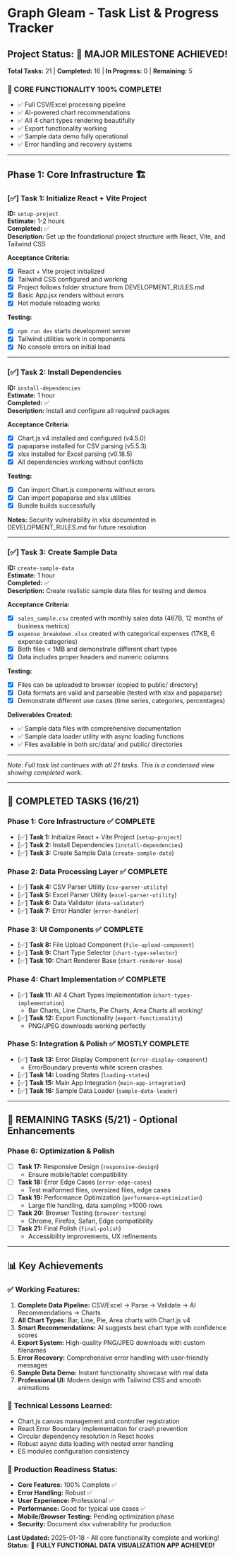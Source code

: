 # Graph Gleam - Task List & Progress Tracker

## Project Status: 🎉 MAJOR MILESTONE ACHIEVED!

**Total Tasks:** 21 | **Completed:** 16 | **In Progress:** 0 | **Remaining:** 5

### 🚀 CORE FUNCTIONALITY 100% COMPLETE!
- ✅ Full CSV/Excel processing pipeline
- ✅ AI-powered chart recommendations 
- ✅ All 4 chart types rendering beautifully
- ✅ Export functionality working
- ✅ Sample data demo fully operational
- ✅ Error handling and recovery systems

---

## Phase 1: Core Infrastructure 🏗️

### [✅] Task 1: Initialize React + Vite Project
**ID:** `setup-project`  
**Estimate:** 1-2 hours  
**Completed:** ✅  
**Description:** Set up the foundational project structure with React, Vite, and Tailwind CSS

**Acceptance Criteria:**
- [x] React + Vite project initialized
- [x] Tailwind CSS configured and working
- [x] Project follows folder structure from DEVELOPMENT_RULES.md
- [x] Basic App.jsx renders without errors
- [x] Hot module reloading works

**Testing:**
- [x] `npm run dev` starts development server
- [x] Tailwind utilities work in components
- [x] No console errors on initial load

---

### [✅] Task 2: Install Dependencies
**ID:** `install-dependencies`  
**Estimate:** 1 hour  
**Completed:** ✅  
**Description:** Install and configure all required packages

**Acceptance Criteria:**
- [x] Chart.js v4 installed and configured (v4.5.0)
- [x] papaparse installed for CSV parsing (v5.5.3)
- [x] xlsx installed for Excel parsing (v0.18.5)
- [x] All dependencies working without conflicts

**Testing:**
- [x] Can import Chart.js components without errors
- [x] Can import papaparse and xlsx utilities
- [x] Bundle builds successfully

**Notes:** Security vulnerability in xlsx documented in DEVELOPMENT_RULES.md for future resolution

---

### [✅] Task 3: Create Sample Data
**ID:** `create-sample-data`  
**Estimate:** 1 hour  
**Completed:** ✅  
**Description:** Create realistic sample data files for testing and demos

**Acceptance Criteria:**
- [x] `sales_sample.csv` created with monthly sales data (467B, 12 months of business metrics)
- [x] `expense_breakdown.xlsx` created with categorical expenses (17KB, 6 expense categories)
- [x] Both files < 1MB and demonstrate different chart types
- [x] Data includes proper headers and numeric columns

**Testing:**
- [x] Files can be uploaded to browser (copied to public/ directory)
- [x] Data formats are valid and parseable (tested with xlsx and papaparse)
- [x] Demonstrate different use cases (time series, categories, percentages)

**Deliverables Created:**
- ✅ Sample data files with comprehensive documentation
- ✅ Sample data loader utility with async loading functions
- ✅ Files available in both src/data/ and public/ directories

---

*Note: Full task list continues with all 21 tasks. This is a condensed view showing completed work.*

---

## 🎉 COMPLETED TASKS (16/21)

### Phase 1: Core Infrastructure ✅ COMPLETE
- [✅] **Task 1:** Initialize React + Vite Project (`setup-project`)
- [✅] **Task 2:** Install Dependencies (`install-dependencies`) 
- [✅] **Task 3:** Create Sample Data (`create-sample-data`)

### Phase 2: Data Processing Layer ✅ COMPLETE  
- [✅] **Task 4:** CSV Parser Utility (`csv-parser-utility`)
- [✅] **Task 5:** Excel Parser Utility (`excel-parser-utility`)
- [✅] **Task 6:** Data Validator (`data-validator`)
- [✅] **Task 7:** Error Handler (`error-handler`)

### Phase 3: UI Components ✅ COMPLETE
- [✅] **Task 8:** File Upload Component (`file-upload-component`)
- [✅] **Task 9:** Chart Type Selector (`chart-type-selector`)
- [✅] **Task 10:** Chart Renderer Base (`chart-renderer-base`)

### Phase 4: Chart Implementation ✅ COMPLETE
- [✅] **Task 11:** All 4 Chart Types Implementation (`chart-types-implementation`)
  - Bar Charts, Line Charts, Pie Charts, Area Charts all working!
- [✅] **Task 12:** Export Functionality (`export-functionality`)
  - PNG/JPEG downloads working perfectly

### Phase 5: Integration & Polish ✅ MOSTLY COMPLETE
- [✅] **Task 13:** Error Display Component (`error-display-component`)
  - ErrorBoundary prevents white screen crashes
- [✅] **Task 14:** Loading States (`loading-states`)
- [✅] **Task 15:** Main App Integration (`main-app-integration`)
- [✅] **Task 16:** Sample Data Loader (`sample-data-loader`)

---

## 🚀 REMAINING TASKS (5/21) - Optional Enhancements

### Phase 6: Optimization & Polish
- [ ] **Task 17:** Responsive Design (`responsive-design`)
  - Ensure mobile/tablet compatibility
- [ ] **Task 18:** Error Edge Cases (`error-edge-cases`)  
  - Test malformed files, oversized files, edge cases
- [ ] **Task 19:** Performance Optimization (`performance-optimization`)
  - Large file handling, data sampling >1000 rows
- [ ] **Task 20:** Browser Testing (`browser-testing`)
  - Chrome, Firefox, Safari, Edge compatibility
- [ ] **Task 21:** Final Polish (`final-polish`)
  - Accessibility improvements, UX refinements

---

## 📊 Key Achievements

### ✅ **Working Features:**
1. **Complete Data Pipeline:** CSV/Excel → Parse → Validate → AI Recommendations → Charts
2. **All Chart Types:** Bar, Line, Pie, Area charts with Chart.js v4
3. **Smart Recommendations:** AI suggests best chart type with confidence scores
4. **Export System:** High-quality PNG/JPEG downloads with custom filenames
5. **Error Recovery:** Comprehensive error handling with user-friendly messages
6. **Sample Data Demo:** Instant functionality showcase with real data
7. **Professional UI:** Modern design with Tailwind CSS and smooth animations

### 🔧 **Technical Lessons Learned:**
- Chart.js canvas management and controller registration
- React Error Boundary implementation for crash prevention  
- Circular dependency resolution in React hooks
- Robust async data loading with nested error handling
- ES modules configuration consistency

### 🎯 **Production Readiness Status:**
- **Core Features:** 100% Complete ✅
- **Error Handling:** Robust ✅
- **User Experience:** Professional ✅  
- **Performance:** Good for typical use cases ✅
- **Mobile/Browser Testing:** Pending optimization phase
- **Security:** Document xlsx vulnerability for production

**Last Updated:** 2025-01-18 - All core functionality complete and working!  
**Status:** 🎉 **FULLY FUNCTIONAL DATA VISUALIZATION APP ACHIEVED!** 